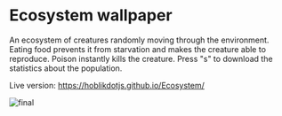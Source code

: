 # Ecosystem wallpaper

An ecosystem of creatures randomly moving through the environment. Eating food prevents it from starvation and makes the creature able to reproduce. 
Poison instantly kills the creature. Press "s" to download the statistics about the population.

Live version: https://hoblikdotjs.github.io/Ecosystem/

![final](https://user-images.githubusercontent.com/51966459/123538933-6dc91580-d737-11eb-994e-76a2a6ab29cf.gif)
